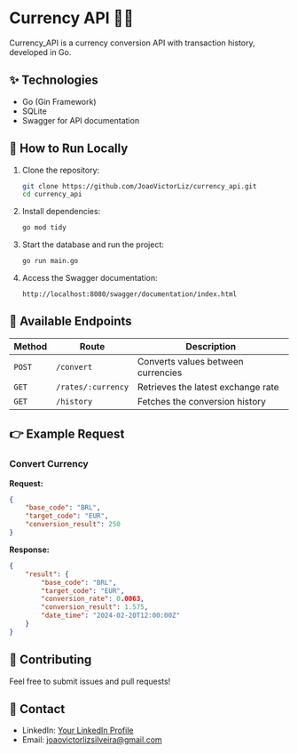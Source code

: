 # Currency API 🏦💱
Currency_API is a currency conversion API with transaction history, developed in Go.

## ✨ Technologies
- Go (Gin Framework)
- SQLite
- Swagger for API documentation

## 📖 How to Run Locally
1. Clone the repository:
   ```sh
   git clone https://github.com/JoaoVictorLiz/currency_api.git
   cd currency_api
   ```
2. Install dependencies:
   ```sh
   go mod tidy
   ```
3. Start the database and run the project:
   ```sh
   go run main.go
   ```
4. Access the Swagger documentation:
   ```
   http://localhost:8080/swagger/documentation/index.html
   ```

## 🔧 Available Endpoints
| Method | Route             | Description                    |
|--------|------------------|--------------------------------|
| `POST` | `/convert`       | Converts values between currencies |
| `GET`  | `/rates/:currency` | Retrieves the latest exchange rate |
| `GET`  | `/history`       | Fetches the conversion history |

## 👉 Example Request
### Convert Currency
**Request:**
```json
{
    "base_code": "BRL",
    "target_code": "EUR",
    "conversion_result": 250
}
```

**Response:**
```json
{
    "result": {
        "base_code": "BRL",
        "target_code": "EUR",
        "conversion_rate": 0.0063,
        "conversion_result": 1.575,
        "date_time": "2024-02-20T12:00:00Z"
    }
}
```

## 📢 Contributing
Feel free to submit issues and pull requests!

## 📣 Contact
- LinkedIn: [Your LinkedIn Profile](https://www.linkedin.com/in/joão-victor-liz-da-silveira-b347a71b5/)
- Email: joaovictorlizsilveira@gmail.com

